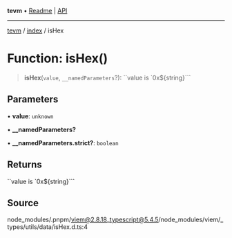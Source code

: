**tevm** • [Readme](../../README.md) \| [API](../../modules.md)

***

[tevm](../../README.md) / [index](../README.md) / isHex

# Function: isHex()

> **isHex**(`value`, `__namedParameters`?): ``value is `0x${string}```

## Parameters

• **value**: `unknown`

• **\_\_namedParameters?**

• **\_\_namedParameters\.strict?**: `boolean`

## Returns

``value is `0x${string}```

## Source

node\_modules/.pnpm/viem@2.8.18\_typescript@5.4.5/node\_modules/viem/\_types/utils/data/isHex.d.ts:4
